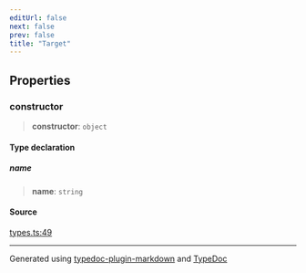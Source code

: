 ```yaml
---
editUrl: false
next: false
prev: false
title: "Target"
---
```


## Properties

### constructor

> **constructor**: `object`

#### Type declaration

##### name

> **name**: `string`

#### Source

[types.ts:49](https://github.com/dmdin/chord/blob/3033a5a/src/types.ts#L49)

***

Generated using [typedoc-plugin-markdown](https://www.npmjs.com/package/typedoc-plugin-markdown) and [TypeDoc](https://typedoc.org/)
